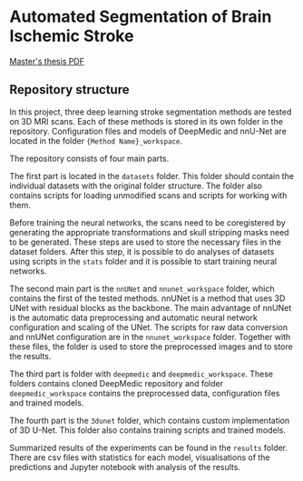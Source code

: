 # Automated Segmentation of Brain Ischemic Stroke
[Master's thesis PDF](./doc/Automaticka_segmentace_ischemicke_leze_u_cevni_mozkove_prihody.pdf)

## Repository structure
In this project, three deep learning stroke segmentation methods are tested on 3D MRI scans. Each of these methods is stored in its own folder in the repository. Configuration files and models of DeepMedic and nnU-Net are located in the folder `{Method Name}_workspace`.

The repository consists of four main parts.

The first part is located in the `datasets` folder. This folder should contain the individual datasets with the original folder structure. The folder also contains scripts for loading unmodified scans and scripts for working with them.

Before training the neural networks, the scans need to be coregistered by generating the appropriate transformations and skull stripping masks need to be generated. These steps are used to store the necessary files in the dataset folders. After this step, it is possible to do analyses of datasets using scripts in the `stats` folder and it is possible to start training neural networks.

The second main part is the `nnUNet` and `nnunet_workspace` folder, which contains the first of the tested methods. nnUNet is a method that uses 3D UNet with residual blocks as the backbone. The main advantage of nnUNet is the automatic data preprocessing and automatic neural network configuration and scaling of the UNet. The scripts for raw data conversion and nnUNet configuration are in the `nnunet_workspace` folder. Together with these files, the folder is used to store the preprocessed images and to store the results.

The third part is folder with `deepmedic` and `deepmedic_workspace`. These folders contains cloned DeepMedic repository and folder `deepmedic_workspace` contains the preprocessed data, configuration files and trained models.

The fourth part is the `3dunet` folder, which contains custom implementation of 3D U-Net. This folder also contains training scripts and trained models.

Summarized results of the experiments can be found in the `results` folder. There are csv files with statistics for each model, visualisations of the predictions and Jupyter notebook with analysis of the results.
